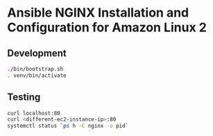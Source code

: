# Ansible NGINX Installation and Configuration for Amazon Linux 2

## Development

```sh
./bin/bootstrap.sh
. venv/bin/activate

```

## Testing

```sh
curl localhost:80
curl <different-ec2-instance-ip>:80
systemctl status `ps h -C nginx -o pid`
```